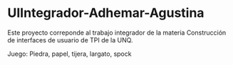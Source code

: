 # UIIntegrador-Adhemar-Agustina

Este proyecto correponde al trabajo integrador de la materia Construcción de interfaces de usuario de TPI de la UNQ. 

Juego: Piedra, papel, tijera, largato, spock

